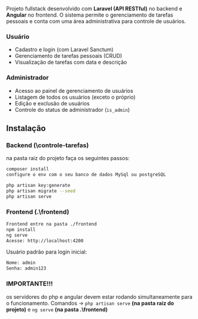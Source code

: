 Projeto fullstack desenvolvido com **Laravel (API RESTful)** no backend e **Angular** no frontend. O sistema permite o gerenciamento de tarefas pessoais e conta com uma área administrativa para controle de usuários.

### Usuário
- Cadastro e login (com Laravel Sanctum)
- Gerenciamento de tarefas pessoais (CRUD)
- Visualização de tarefas com data e descrição

### Administrador
- Acesso ao painel de gerenciamento de usuários
- Listagem de todos os usuários (exceto o próprio)
- Edição e exclusão de usuários
- Controle do status de administrador (`is_admin`)
## Instalação

### Backend (\controle-tarefas)
na pasta raiz do projeto faça os seguintes passos:

```bash
composer install
configure o env com o seu banco de dados MySql ou postgreSQL

php artisan key:generate
php artisan migrate --seed
php artisan serve
```

### Frontend (.\frontend)
```bash
Frontend entre na pasta ./frontend
npm install
ng serve
Acesse: http://localhost:4200
```

Usuário padrão para login inicial:
```bash
Nome: admin
Senha: admin123
```

### IMPORTANTE!!!

os servidores do php e angular devem estar rodando simultaneamente para o funcionamento. Comandos -> `php artisan serve` **(na pasta raiz do projeto)** e `ng serve` **(na pasta .\frontend)**